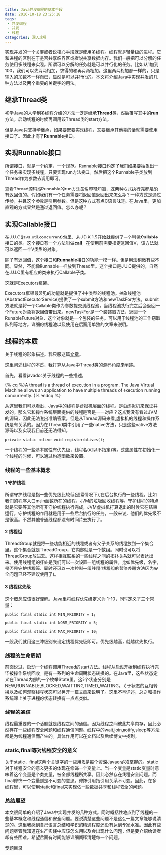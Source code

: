 ```yaml
---
title: Java并发编程的基本手段
date: 2016-10-18 23:25:18
tags: 
 - 并发编程
 - 并发
 - 线程
categories: 深入理解
---
```


实现并发的一个关键或者说核心手段就是使用多线程。线程就是轻量级的进程。它和进程的区别在于是否共享临界区或者说共享数据内存。我们一般把可以分解的任务使用多线程来实现。所谓可以分解的任务就是可以并行化的任务。比如从1加到100，我们可以先两两相加，求得的和再两两相加。这里两两相加都一样的，只是输入的加数不一样而已，显然是可以并行化的。本文将介绍Java中实现并发的几种方法以及两个重要的关键字的用法。

<!--more-->

<h2>继承Thread类</h2>

初学Java的人学到多线程介绍的方法一定是继承**Thread**类，然后覆写其中的**run**方法。启动线程的时候再调用该Thread类的start方法。

但是Java只支持单继承，如果要既要实现线程，又要继承其他类的话就需要使用接口了。因此才有了**Runnable**接口。

<h2>实现Runnable接口</h2>

所谓接口，就是一个约定，一个规范。Runnable接口约定了我们如果要抽象出一个任务来实现多线程，只要实现run方法接口。然后把这个Runnable子类放到Thread作为参数去调用即可。

查看Thread源码或Runnable的run方法签名即可知道，这两种方式执行完都是没有返回值的。假如我们有一个任务需要将返回值返回出来怎么办？一种方式是通过传参，并且这个参数是引用参数。但是这种方式有点C语言味道。在Java里，更加直观的方式显然是通过返回值。怎么办呢？

<h2>实现Callable接口</h2>

在J.U.C(java.util.concurrent)包里，从J.D.K 1.5开始就提供了一个叫做**Callable**接口的类。这个接口有一个方法叫做**call**，在使用前需要指定返回值V，该方法就可以返回一个V类型的对象。

除了有返回值，这个接口和**Runnable**接口的功能一模一样。但是用法稍微有些不同。显然，不能像Runnable一样放到Thread里。这个接口是J.U.C提供的，自然在J.U.C里有相应的类来执行Callable子类。

这就是Executors框架。

Executors框架最常见的功能就是提供了4中类型的线程池。抽象线程池(AbstractExecutorService)提供了一个submit方法和newTaskFor方法。submit方法就是将一个Callable类作为参数提交到线程池，当线程池执行完之后会返回一个Future对象将返回值带出来。newTaskFor是一个装饰器方法，返回一个RunableFuture对象，这个对象就是一个包装的任务。可以用于线程池的工作窃取队列等地方。详细的线程池以及使用在后面用单独的文章来说明。

<h2>线程的本质</h2>

关于线程的形象描述。我只服这篇[文章](https://segmentfault.com/a/1190000004694556)。

这里阐述线程的本质，我打算从Java中Thread类的源码角度来阐述。

首先，看看javadoc关于线程的一些描述。

{% cq %}A thread is a thread of execution in a program. The Java Virtual Machine allows an application to have multiple threads of execution running concurrently. {% endcq %}

从这里我们可以看出，Java中的线程是虚拟机层面的线程。是由虚拟机来保证并发的。那么它和操作系统层面提供的线程是否是一一对应？这点我没有看过JVM的源码，因此无法说出准确答案。但是从Thread源码来看,虚拟机的线程和操作系统是有关系的。因为在Thread类中引用了一些native方法，只是这些native方法源码以及实现我目前还无法得知。

``` 
private static native void registerNatives(); 
```

一个线程的一些基本属性有优先级，线程名(可以不指定)等。这些属性在初始化一个线程的时候，可以通过构造函数来设置。


<h3>线程的一些基本概念</h3>


<h4>1 守护线程</h4>

所谓守护线程是指一些优先级比较低(通常情况下),在后台执行的一些线程。比如我们的程序入口main函数所在的线程，JVM的垃圾回收线程等。守护线程的特点就是它要等其他所有非守护线程执行完成，JVM虚拟机打算退出的时候它在结束运行。守护线程的作用就是用于一些后台执行的任务，一般来说，他们的优先级不是很高。不然其他普通线程都没有时间片去执行了。

<h4>2 线程组</h4>

ThreadGroup就是将一些功能相近的线程或者有父子关系的线程放到一个集合里。这个集合就是ThreadGroup，它内部就是一个数组。同时也可以将ThreadGroup放进去。这样相互联系的一些线程之间的拓扑关系就可以表达出来。使用线程组的好处是我们可以一次设置一组线程的属性，比如优先级，名字，是否是守护线程等。同时还可以一次控制一组线程(线程组的暂停唤醒方法因为安全问题已经不建议使用了)。

<h4>3 线程优先级</h4>

这个概念应该很好理解。Java里将线程优先级定义为 1-10，同时定义了三个常量：

```
public final static int MIN_PRIORITY = 1;

public final static int NORM_PRIORITY = 5;

public final static int MAX_PRIORITY = 10;

```

一般我们就用这三种级别来设定线程优先级即可。优先级越高，就越优先执行。

<h3>线程的生命周期</h3>

前面说过，启动一个线程调用Thread的start方法。线程从启动开始到线程执行完毕被操作系统回收，是有一系列的生命周期状态转换的。在Java里，这些状态定义在Thread内部的一个枚举State里。这5个状态分别是	NEW,RUNNABLE,BLOCKED,WAITTING,TIMED_WAITING。关于状态的互相转换以及如何观察线程状态可以另开一篇文章来说明了。这里不再详述，总之和操作系统课上关于进程的状态转换有一点点类似。

<h3>线程的通信</h3>

线程最重要的一个话题就是线程之间的通信。因为线程之间彼此共享内存，因此必然存在一些线程安全问题和线程通信问题。线程中的wait,join,notify,sleep等方法都是为线程通信而产生的。具体作用可以在文档以及后续博文中找到。

<h3>static,final等对线程安全的意义</h3>

关于static，final这两个关键字的一些用法是每个资深Javaer必须掌握的。static对于线程安全的意义更多的体现在修饰一个变量上。当一个变量是static变量时意味着这个变量是个类变量，被全部线程所共享。因此必然存在线程安全问题。而final修饰一个变量则是不可变的意思。修饰引用指引用关系不可变。因此，在多线程里，可以使用static和final来实现依一些数据共享和线程安全的问题。

<h3>总结展望</h3>

本文很简单的介绍了Java中实现并发的几种方式。同时概括性地点到了线程的一些基本概念和线程通信和安全问题。要说清楚这些问题不是这么一篇文章能够说清楚的。这里我感到自己语言总结和学识的精通程度还没有达到专家水准。因此有些问题尽管我知道在生产实践中应该怎么用以及会出现什么问题，但是要介绍给读者却有些困难。希望后面有时间能够详细阐释清楚每一个问题。


[专题目录](http://wantedonline.cn/2016/09/08/20160908-1/)
